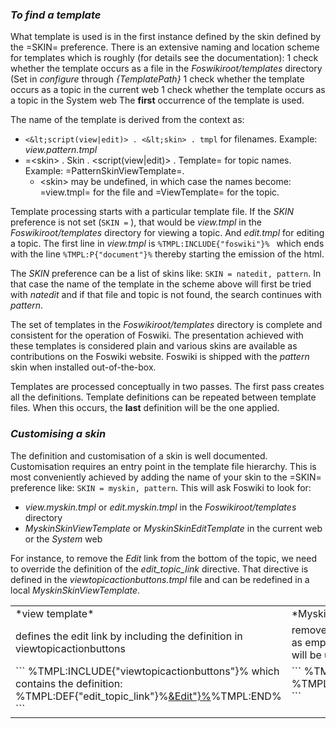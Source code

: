 ### _To find a template_ 
What template is used is in the first instance defined by the skin defined by the =SKIN= preference.
There is an extensive naming and location scheme for templates which is roughly (for details see the documentation): 
   1 check whether the template occurs as a file in the _Foswikiroot/templates_ directory (Set in _configure_ through _{TemplatePath}_ 
   1 check whether the template occurs as a topic in the current web 
   1 check whether the template occurs as a topic in the System web 
The __first__ occurrence of the template is used. 

The name of the template is derived from the context as: 
   * `<&lt;script(view|edit)> . <&lt;skin> . tmpl` for filenames. Example: _view.pattern.tmpl_ 
   * =&lt;skin> . Skin . &lt;script(view|edit)> . Template= for topic names. Example: =PatternSkinViewTemplate=. 
      * &lt;skin> may be undefined, in which case the names become: =view.tmpl= for the file and =ViewTemplate= for the topic. 

Template processing starts with a particular template file.
If the _SKIN_ preference is not set (`SKIN =` ), that would be _view.tmpl_ in the _Foswikiroot/templates_ directory for viewing a topic.
And _edit.tmpl_ for editing a topic.
The first line in _view.tmpl_ is  `%TMPL:INCLUDE{"foswiki"}% ` which ends with the line `%TMPL:P{"document"}%`
thereby starting the emission of the html.

The _SKIN_ preference can be a list of skins like: `SKIN = natedit, pattern`.
In that case the name of the template in the scheme above will first be tried with _natedit_ and if that file and topic is not found,
the search continues with _pattern_.

The set of templates in the _Foswikiroot/templates_ directory is complete and consistent for the operation of Foswiki.
The presentation achieved with these templates is considered plain and various skins are available as contributions on the Foswiki website.
Foswiki is shipped with the _pattern_ skin when installed out-of-the-box.

Templates are processed conceptually in two passes.  The first pass creates all the definitions.
Template definitions can be repeated between template files. When this occurs, the __last__ definition will be the one applied.

### _Customising a skin_
The definition and customisation of a skin is well documented. Customisation requires an entry point in the template file hierarchy. This is most conveniently achieved by adding the name of your skin to the =SKIN= preference like: <code>SKIN = myskin, pattern</code>. This will ask Foswiki to look for:
*   _view.myskin.tmpl_ or _edit.myskin.tmpl_ in the _Foswikiroot/templates_ directory
*   _MyskinSkinViewTemplate_ or _MyskinSkinEditTemplate_ in the current web or the _System_ web

For instance, to remove the _Edit_ link from the bottom of the topic, we need to override the definition of the _edit_topic_link_ directive.
That directive is defined in the _viewtopicactionbuttons.tmpl_ file and can be redefined in a local _MyskinSkinViewTemplate_.
<table>
<col width="50%"><col width="50%">
<tr><td> *view template* </td><td> *MyskinSkinViewTemplate* </td></tr>
<tr><td> defines the edit link by including the definition in viewtopicactionbuttons </td><td>removes the edit link by defining the definition as empty. Since this is the *last* definition, it will be used in the expansion of the directive.</td></tr>
<tr valign="top"><td>
```
%TMPL:INCLUDE{"viewtopicactionbuttons"}%
</verbatim>which contains the definition:<verbatim>
%TMPL:DEF{"edit_topic_link"}%<span class="foswikiRequiresChangePermission"><a href='%SCRIPTURL{"edit"}%/%BASEWEB%/%BASETOPIC%?t=%GMTIME{"$epoch"}%%TMPL:P{"url_param_editaction"}%%IF{"context TinyMCEPluginEnabled" then="" else=";nowysiwyg=1"}%' rel='nofollow' %MAKETEXT{"title='Edit this topic text' accesskey='e'>&Edit"}%</a></span>%TMPL:END%
```

</td><td>
```
%TMPL:INCLUDE{"view"}% 
%TMPL:DEF{"edit_topic_link"}%%TMPL:END% 
```
</td></tr>
</table>